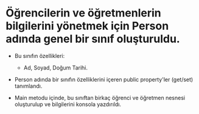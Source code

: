# Öğrencilerin ve öğretmenlerin bilgilerini yönetmek için Person adında genel bir sınıf oluşturuldu.

* Bu sınıfın özellikleri:
    * Ad, Soyad, Doğum Tarihi.

* Person adında bir sınıfın özelliklerini içeren public property'ler (get/set) tanımlandı.
* Main metodu içinde, bu sınıftan birkaç öğrenci ve öğretmen nesnesi oluşturulup ve bilgilerini konsola yazdırıldı.
